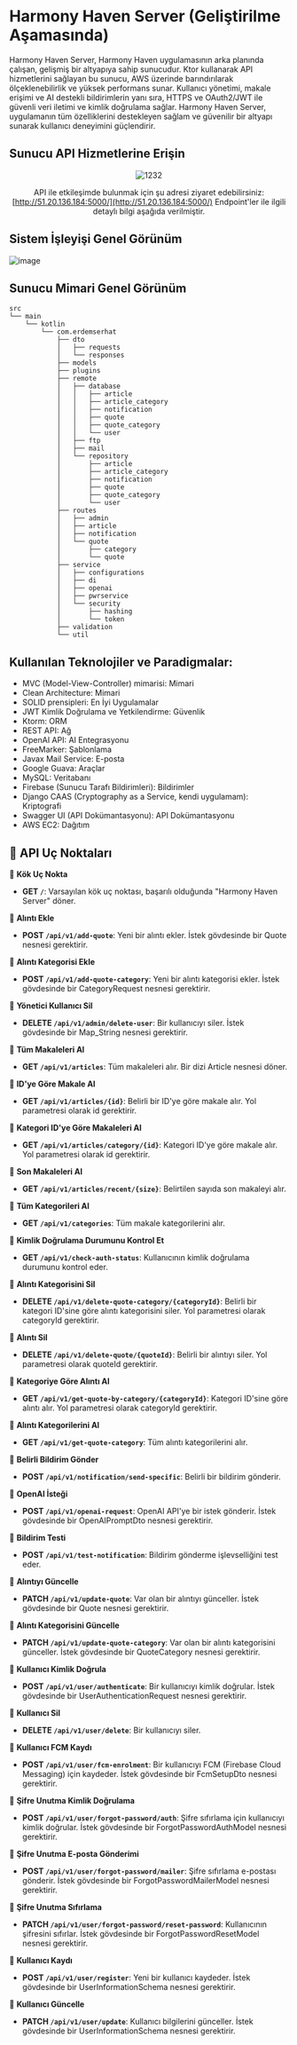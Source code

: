 # **Harmony Haven Server (Geliştirilme Aşamasında)**

Harmony Haven Server, Harmony Haven uygulamasının arka planında çalışan, gelişmiş bir altyapıya sahip sunucudur. Ktor kullanarak API hizmetlerini sağlayan bu sunucu, AWS üzerinde barındırılarak ölçeklenebilirlik ve yüksek performans sunar. Kullanıcı yönetimi, makale erişimi ve AI destekli bildirimlerin yanı sıra, HTTPS ve OAuth2/JWT ile güvenli veri iletimi ve kimlik doğrulama sağlar. Harmony Haven Server, uygulamanın tüm özelliklerini destekleyen sağlam ve güvenilir bir altyapı sunarak kullanıcı deneyimini güçlendirir.

## Sunucu API Hizmetlerine Erişin 



<div align="center">

![1232](https://github.com/user-attachments/assets/cc10eb17-3ccf-4365-a066-c21a341975db)

API ile etkileşimde bulunmak için şu adresi ziyaret edebilirsiniz: [http://51.20.136.184:5000/](http://51.20.136.184:5000/)
Endpoint'ler ile ilgili detaylı bilgi aşağıda verilmiştir.

</div>


## Sistem İşleyişi Genel Görünüm

![image](https://github.com/erdemserhat/HarmonyHavenAndroidClient/assets/116950260/b02ad5f5-0154-48bf-a813-33b750f34397)

## Sunucu Mimari Genel Görünüm

```plaintext
src
└── main
    └── kotlin
        └── com.erdemserhat
            ├── dto
            │   ├── requests
            │   └── responses
            ├── models
            ├── plugins
            ├── remote
            │   ├── database
            │   │   ├── article
            │   │   ├── article_category
            │   │   ├── notification
            │   │   ├── quote
            │   │   ├── quote_category
            │   │   └── user
            │   ├── ftp
            │   ├── mail
            │   └── repository
            │       ├── article
            │       ├── article_category
            │       ├── notification
            │       ├── quote
            │       ├── quote_category
            │       └── user
            ├── routes
            │   ├── admin
            │   ├── article
            │   ├── notification
            │   └── quote
            │       ├── category
            │       └── quote
            ├── service
            │   ├── configurations
            │   ├── di
            │   ├── openai
            │   ├── pwrservice
            │   └── security
            │       ├── hashing
            │       └── token
            ├── validation
            └── util
```

## Kullanılan Teknolojiler ve Paradigmalar:

- MVC (Model-View-Controller) mimarisi: Mimari
- Clean Architecture: Mimari
- SOLID prensipleri: En İyi Uygulamalar
- JWT Kimlik Doğrulama ve Yetkilendirme: Güvenlik
- Ktorm: ORM
- REST API: Ağ
- OpenAI API: AI Entegrasyonu
- FreeMarker: Şablonlama
- Javax Mail Service: E-posta
- Google Guava: Araçlar
- MySQL: Veritabanı
- Firebase (Sunucu Tarafı Bildirimleri): Bildirimler
- Django CAAS (Cryptography as a Service, kendi uygulamam): Kriptografi
- Swagger UI (API Dokümantasyonu): API Dokümantasyonu
- AWS EC2: Dağıtım

## 📡 **API** Uç Noktaları

📌 **Kök Uç Nokta**
- **GET `/`**: Varsayılan kök uç noktası, başarılı olduğunda "Harmony Haven Server" döner.

📌 **Alıntı Ekle**
- **POST `/api/v1/add-quote`**: Yeni bir alıntı ekler. İstek gövdesinde bir Quote nesnesi gerektirir.

📌 **Alıntı Kategorisi Ekle**
- **POST `/api/v1/add-quote-category`**: Yeni bir alıntı kategorisi ekler. İstek gövdesinde bir CategoryRequest nesnesi gerektirir.

📌 **Yönetici Kullanıcı Sil**
- **DELETE `/api/v1/admin/delete-user`**: Bir kullanıcıyı siler. İstek gövdesinde bir Map_String nesnesi gerektirir.

📌 **Tüm Makaleleri Al**
- **GET `/api/v1/articles`**: Tüm makaleleri alır. Bir dizi Article nesnesi döner.

📌 **ID'ye Göre Makale Al**
- **GET `/api/v1/articles/{id}`**: Belirli bir ID'ye göre makale alır. Yol parametresi olarak id gerektirir.

📌 **Kategori ID'ye Göre Makaleleri Al**
- **GET `/api/v1/articles/category/{id}`**: Kategori ID'ye göre makale alır. Yol parametresi olarak id gerektirir.

📌 **Son Makaleleri Al**
- **GET `/api/v1/articles/recent/{size}`**: Belirtilen sayıda son makaleyi alır.

📌 **Tüm Kategorileri Al**
- **GET `/api/v1/categories`**: Tüm makale kategorilerini alır.

📌 **Kimlik Doğrulama Durumunu Kontrol Et**
- **GET `/api/v1/check-auth-status`**: Kullanıcının kimlik doğrulama durumunu kontrol eder.

📌 **Alıntı Kategorisini Sil**
- **DELETE `/api/v1/delete-quote-category/{categoryId}`**: Belirli bir kategori ID'sine göre alıntı kategorisini siler. Yol parametresi olarak categoryId gerektirir.

📌 **Alıntı Sil**
- **DELETE `/api/v1/delete-quote/{quoteId}`**: Belirli bir alıntıyı siler. Yol parametresi olarak quoteId gerektirir.

📌 **Kategoriye Göre Alıntı Al**
- **GET `/api/v1/get-quote-by-category/{categoryId}`**: Kategori ID'sine göre alıntı alır. Yol parametresi olarak categoryId gerektirir.

📌 **Alıntı Kategorilerini Al**
- **GET `/api/v1/get-quote-category`**: Tüm alıntı kategorilerini alır.

📌 **Belirli Bildirim Gönder**
- **POST `/api/v1/notification/send-specific`**: Belirli bir bildirim gönderir.

📌 **OpenAI İsteği**
- **POST `/api/v1/openai-request`**: OpenAI API'ye bir istek gönderir. İstek gövdesinde bir OpenAIPromptDto nesnesi gerektirir.

📌 **Bildirim Testi**
- **POST `/api/v1/test-notification`**: Bildirim gönderme işlevselliğini test eder.

📌 **Alıntıyı Güncelle**
- **PATCH `/api/v1/update-quote`**: Var olan bir alıntıyı günceller. İstek gövdesinde bir Quote nesnesi gerektirir.

📌 **Alıntı Kategorisini Güncelle**
- **PATCH `/api/v1/update-quote-category`**: Var olan bir alıntı kategorisini günceller. İstek gövdesinde bir QuoteCategory nesnesi gerektirir.

📌 **Kullanıcı Kimlik Doğrula**
- **POST `/api/v1/user/authenticate`**: Bir kullanıcıyı kimlik doğrular. İstek gövdesinde bir UserAuthenticationRequest nesnesi gerektirir.

📌 **Kullanıcı Sil**
- **DELETE `/api/v1/user/delete`**: Bir kullanıcıyı siler.

📌 **Kullanıcı FCM Kaydı**
- **POST `/api/v1/user/fcm-enrolment`**: Bir kullanıcıyı FCM (Firebase Cloud Messaging) için kaydeder. İstek gövdesinde bir FcmSetupDto nesnesi gerektirir.

📌 **Şifre Unutma Kimlik Doğrulama**
- **POST `/api/v1/user/forgot-password/auth`**: Şifre sıfırlama için kullanıcıyı kimlik doğrular. İstek gövdesinde bir ForgotPasswordAuthModel nesnesi gerektirir.

📌 **Şifre Unutma E-posta Gönderimi**
- **POST `/api/v1/user/forgot-password/mailer`**: Şifre sıfırlama e-postası gönderir. İstek gövdesinde bir ForgotPasswordMailerModel nesnesi gerektirir.

📌 **Şifre Unutma Sıfırlama**
- **PATCH `/api/v1/user/forgot-password/reset-password`**: Kullanıcının şifresini sıfırlar. İstek gövdesinde bir ForgotPasswordResetModel nesnesi gerektirir.

📌 **Kullanıcı Kaydı**
- **POST `/api/v1/user/register`**: Yeni bir kullanıcı kaydeder. İstek gövdesinde bir UserInformationSchema nesnesi gerektirir.

📌 **Kullanıcı Güncelle**
- **PATCH `/api/v1/user/update`**: Kullanıcı bilgilerini günceller. İstek gövdesinde bir UserInformationSchema nesnesi gerektirir.
